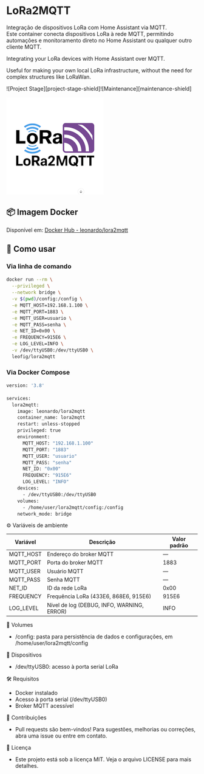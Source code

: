 # LoRa2MQTT

Integração de dispositivos LoRa com Home Assistant via MQTT.  
Este container conecta dispositivos LoRa à rede MQTT, permitindo automações e monitoramento direto no Home Assistant ou qualquer outro cliente MQTT.



Integrating your LoRa devices with Home Assistant over MQTT.

Useful for making your own local LoRa infrastructure, without the need for complex structures like LoRaWan.

![Project Stage][project-stage-shield]![Maintenance][maintenance-shield]

<img src="https://raw.githubusercontent.com/leofig-rj/leofig-hass-addons/main/lora2mqtt/pictures/LoRa2MQTT logo.png"/>



## 📦 Imagem Docker

Disponível em: [Docker Hub - leonardo/lora2mqtt](https://hub.docker.com/r/leofig/lora2mqtt)

## 🚀 Como usar

### Via linha de comando

```bash
docker run --rm \
  --privileged \
  --network bridge \
  -v $(pwd)/config:/config \
  -e MQTT_HOST=192.168.1.100 \
  -e MQTT_PORT=1883 \
  -e MQTT_USER=usuario \
  -e MQTT_PASS=senha \
  -e NET_ID=0x00 \
  -e FREQUENCY=915E6 \
  -e LOG_LEVEL=INFO \
  -v /dev/ttyUSB0:/dev/ttyUSB0 \
  leofig/lora2mqtt
```

### Via Docker Compose

```bash
version: '3.8'

services:
  lora2mqtt:
    image: leonardo/lora2mqtt
    container_name: lora2mqtt
    restart: unless-stopped
    privileged: true
    environment:
      MQTT_HOST: "192.168.1.100"
      MQTT_PORT: "1883"
      MQTT_USER: "usuario"
      MQTT_PASS: "senha"
      NET_ID: "0x00"
      FREQUENCY: "915E6"
      LOG_LEVEL: "INFO"
    devices:
      - /dev/ttyUSB0:/dev/ttyUSB0
    volumes:
      - /home/user/lora2mqtt/config:/config
    network_mode: bridge
```

⚙️ Variáveis de ambiente

| Variável     | Descrição                                           | Valor padrão |
|--------------|-----------------------------------------------------|--------------|
| MQTT_HOST    | Endereço do broker MQTT                             | —            |
| MQTT_PORT    | Porta do broker MQTT                                | 1883         |
| MQTT_USER    | Usuário MQTT                                        | —            |
| MQTT_PASS    | Senha MQTT                                          | —            |
| NET_ID       | ID da rede LoRa                                     | 0x00         |
| FREQUENCY    | Frequência LoRa (433E6, 868E6, 915E6)               | 915E6        |
| LOG_LEVEL    | Nível de log (DEBUG, INFO, WARNING, ERROR)          | INFO         |

📁 Volumes
- /config: pasta para persistência de dados e configurações, em /home/user/lora2mqtt/config

🔌 Dispositivos
- /dev/ttyUSB0: acesso à porta serial LoRa

🛠️ Requisitos
- Docker instalado
- Acesso à porta serial (/dev/ttyUSB0)
- Broker MQTT acessível

🤝 Contribuições
- Pull requests são bem-vindos! Para sugestões, melhorias ou correções, abra uma issue ou entre em contato.

📄 Licença
- Este projeto está sob a licença MIT. Veja o arquivo LICENSE para mais detalhes.

